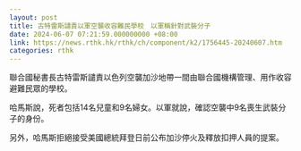 ```yaml
---
layout: post
title: 古特雷斯譴責以軍空襲收容難民學校　以軍稱針對武裝分子
date: 2024-06-07 07:21:59.000000000 +08:00
link: https://news.rthk.hk/rthk/ch/component/k2/1756445-20240607.htm
categories: rthk
---
```


聯合國秘書長古特雷斯譴責以色列空襲加沙地帶一間由聯合國機構管理、用作收容避難民眾的學校。

哈馬斯說，死者包括14名兒童和9名婦女。以軍就說，確認空襲中9名喪生武裝分子的身份。

另外，哈馬斯拒絕接受美國總統拜登日前公布加沙停火及釋放扣押人員的提案。
